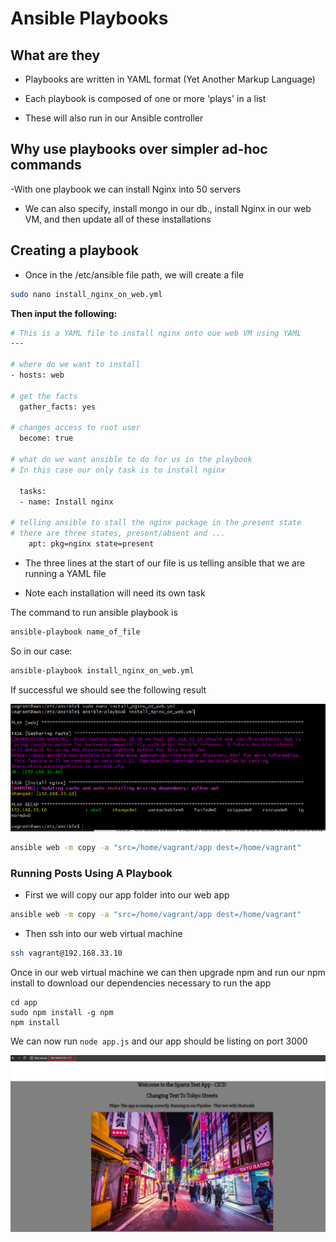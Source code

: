 # Ansible Playbooks

## What are they


- Playbooks are written in YAML format (Yet Another Markup Language)

- Each playbook is composed of one or more 'plays' in a list

- These will also run in our Ansible controller


## Why use playbooks over simpler ad-hoc commands

-With one playbook we can install Nginx into 50 servers

- We can also specify, install mongo in our db., install Nginx in our web VM,
and then update all of these installations


## Creating a playbook

- Once in the /etc/ansible file path, we will create a file

```bash
sudo nano install_nginx_on_web.yml
```

**Then input the following:**
```bash
# This is a YAML file to install nginx onto oue web VM using YAML
---

# where do we want to install
- hosts: web

# get the facts
  gather_facts: yes

# changes access to root user
  become: true

# what do we want ansible to do for us in the playbook
# In this case our only task is to install nginx

  tasks:
  - name: Install nginx

# telling ansible to stall the nginx package in the present state
# there are three states, present/absent and ...
    apt: pkg=nginx state=present
```

- The three lines at the start of our file is us telling ansible that we are running
a YAML file

- Note each installation will need its own task

The command to run ansible playbook is
```bash
ansible-playbook name_of_file
```

So in our case:
```bash
ansible-playbook install_nginx_on_web.yml
```

If successful we should see the following result

![](/images/ansible-playbook-working.png)



```bash
ansible web -m copy -a "src=/home/vagrant/app dest=/home/vagrant"

```


### Running Posts Using A Playbook

- First we will copy our app folder into our web app

```bash
ansible web -m copy -a "src=/home/vagrant/app dest=/home/vagrant"
```

- Then ssh into our web virtual machine
```bash
ssh vagrant@192.168.33.10
```

Once in our web virtual machine we can then upgrade npm and run our npm install
to download our dependencies necessary to run the app

```
cd app
sudo npm install -g npm
npm install
```

We can now run ```node app.js``` and our app should be listing on port 3000

![](/images/Running-Ansible-App-on-3000.png)
